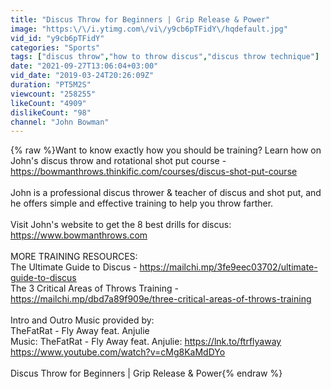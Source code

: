 ```yaml
---
title: "Discus Throw for Beginners | Grip Release & Power"
image: "https:\/\/i.ytimg.com\/vi\/y9cb6pTFidY\/hqdefault.jpg"
vid_id: "y9cb6pTFidY"
categories: "Sports"
tags: ["discus throw","how to throw discus","discus throw technique"]
date: "2021-09-27T13:06:04+03:00"
vid_date: "2019-03-24T20:26:09Z"
duration: "PT5M2S"
viewcount: "258255"
likeCount: "4909"
dislikeCount: "98"
channel: "John Bowman"
---
```

{% raw %}Want to know exactly how you should be training? Learn how on John's discus throw and rotational shot put course - <a rel="nofollow" target="blank" href="https://bowmanthrows.thinkific.com/courses/discus-shot-put-course">https://bowmanthrows.thinkific.com/courses/discus-shot-put-course</a><br /><br />John is a professional discus thrower &amp; teacher of discus and shot put, and he offers simple and effective training to help you throw farther. <br /><br />Visit John's website to get the 8 best drills for discus: <br /><a rel="nofollow" target="blank" href="https://www.bowmanthrows.com">https://www.bowmanthrows.com</a><br /><br />MORE TRAINING RESOURCES:<br />The Ultimate Guide to Discus - <a rel="nofollow" target="blank" href="https://mailchi.mp/3fe9eec03702/ultimate-guide-to-discus">https://mailchi.mp/3fe9eec03702/ultimate-guide-to-discus</a><br />The 3 Critical Areas of Throws Training - <a rel="nofollow" target="blank" href="https://mailchi.mp/dbd7a89f909e/three-critical-areas-of-throws-training">https://mailchi.mp/dbd7a89f909e/three-critical-areas-of-throws-training</a><br /><br />Intro and Outro Music provided by:<br />TheFatRat - Fly Away feat. Anjulie<br />Music: TheFatRat - Fly Away feat. Anjulie: <a rel="nofollow" target="blank" href="https://lnk.to/ftrflyaway">https://lnk.to/ftrflyaway</a><br /><a rel="nofollow" target="blank" href="https://www.youtube.com/watch?v=cMg8KaMdDYo">https://www.youtube.com/watch?v=cMg8KaMdDYo</a><br /><br />Discus Throw for Beginners | Grip Release &amp; Power{% endraw %}
